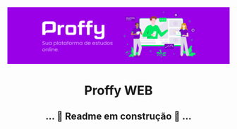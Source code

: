 <img src="../.github/proffy-banner.png"/>


<h1 align=center>Proffy WEB</h1>

<h2 align=center>... 🚧 Readme em construção 🚧 ...<h2>